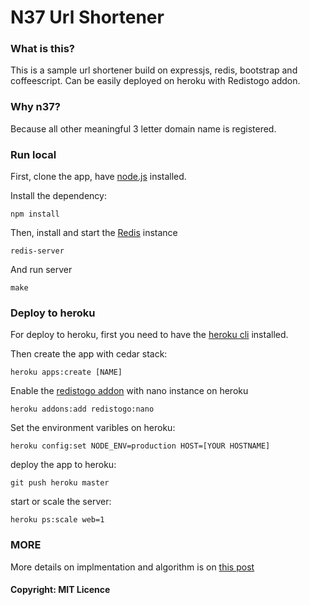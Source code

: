 # N37 Url Shortener

### What is this?

This is a sample url shortener build on expressjs, redis, bootstrap and coffeescript. Can be easily deployed on heroku with Redistogo addon.

### Why n37?

Because all other meaningful 3 letter domain name is registered.

### Run local

First, clone the app, have [node.js](http://nodejs.org/) installed.

Install the dependency:

	npm install

Then, install and start the [Redis](http://redis.io/) instance

	redis-server
	
And run server

	make
	
### Deploy to heroku

For deploy to heroku, first you need to have the [heroku cli](https://devcenter.heroku.com/articles/heroku-command) installed.

Then create the app with cedar stack:

	heroku apps:create [NAME]
	
Enable the [redistogo addon](https://addons.heroku.com/redistogo) with nano instance on heroku

	heroku addons:add redistogo:nano
	
Set the environment varibles on heroku:

	heroku config:set NODE_ENV=production HOST=[YOUR HOSTNAME]
	
deploy the app to heroku:

	git push heroku master
	
start or scale the server:

	heroku ps:scale web=1
	
### MORE

More details on implmentation and algorithm is on [this post](http://neethack.com/2012/07/announcing-n37-url-shortener/)

#### Copyright: MIT Licence
	
